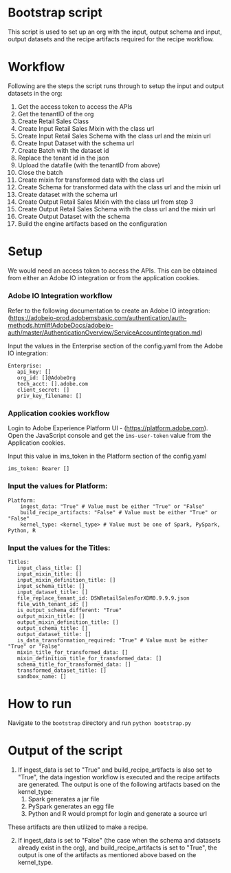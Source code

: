 # Bootstrap script
This script is used to set up an org with the input, output schema and input, output datasets and the recipe artifacts
required for the recipe workflow.

# Workflow
Following are the steps the script runs through to setup the input and output datasets in the org:
1. Get the access token to access the APIs
2. Get the tenantID of the org
3. Create Retail Sales Class
4. Create Input Retail Sales Mixin with the class url
5. Create Input Retail Sales Schema with the class url and the mixin url
6. Create Input Dataset with the schema url
7. Create Batch with the dataset id
8. Replace the tenant id in the json 
9. Upload the datafile (with the tenantID from above)
10. Close the batch
11. Create mixin for transformed data with the class url 
12. Create Schema for transformed data with the class url and the mixin url
13. Create dataset with the schema url
14. Create Output Retail Sales Mixin with the class url from step 3
15. Create Output Retail Sales Schema with the class url and the mixin url
16. Create Output Dataset with the schema
17. Build the engine artifacts based on the configuration

# Setup
We would need an access token to access the APIs. This can be obtained from either an Adobe IO integration or from the 
application cookies. 
### Adobe IO Integration workflow
Refer to the following documentation to create an Adobe IO integration:
(https://adobeio-prod.adobemsbasic.com/authentication/auth-methods.html#!AdobeDocs/adobeio-auth/master/AuthenticationOverview/ServiceAccountIntegration.md)

Input the values in the Enterprise section of the config.yaml from the Adobe IO integration:

    Enterprise:
       api_key: []
       org_id: []@AdobeOrg
       tech_acct: [].adobe.com
       client_secret: []
       priv_key_filename: [] 
       
### Application cookies workflow
Login to Adobe Experience Platform UI - (https://platform.adobe.com). Open the JavaScript console and get the 
`ims-user-token` value from the Application cookies.

Input this value in ims_token in the Platform section of the config.yaml

`ims_token: Bearer []`

### Input the values for Platform:
    Platform:   
        ingest_data: "True" # Value must be either "True" or "False"
        build_recipe_artifacts: "False" # Value must be either "True" or "False"
        kernel_type: <kernel_type> # Value must be one of Spark, PySpark, Python, R

### Input the values for the Titles:

    Titles:
       input_class_title: []
       input_mixin_title: []
       input_mixin_definition_title: []
       input_schema_title: []
       input_dataset_title: []
       file_replace_tenant_id: DSWRetailSalesForXDM0.9.9.9.json
       file_with_tenant_id: []
       is_output_schema_different: "True"
       output_mixin_title: []
       output_mixin_definition_title: []
       output_schema_title: []
       output_dataset_title: []
       is_data_transformation_required: "True" # Value must be either "True" or "False"
       mixin_title_for_transformed_data: []
       mixin_definition_title_for_transformed_data: []
       schema_title_for_transformed_data: []
       transformed_dataset_title: []
       sandbox_name: []
        
# How to run
Navigate to the `bootstrap` directory and run `python bootstrap.py`

# Output of the script
1. If ingest_data is set to "True" and build_recipe_artifacts is also set to "True", the data ingestion workflow is 
executed and the recipe artifacts are generated. The output is one of the following artifacts based on the kernel_type:
    1. Spark generates a jar file
    2. PySpark generates an egg file
    3. Python and R would prompt for login and generate a source url
    
These artifacts are then utilized to make a recipe.  
  
2. If ingest_data is set to "False" (the case when the schema and datasets already exist in the org), and 
build_recipe_artifacts is set to "True", the output is one of the artifacts as mentioned above based on the kernel_type.
 
 